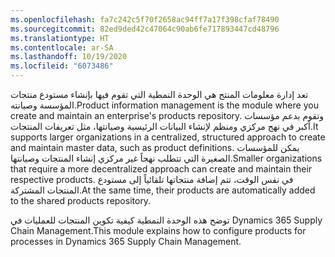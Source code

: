 ```yaml
---
ms.openlocfilehash: fa7c242c5f70f2658ac94ff7a17f398cfaf78490
ms.sourcegitcommit: 82ed9ded42c47064c90ab6fe717893447cd48796
ms.translationtype: HT
ms.contentlocale: ar-SA
ms.lasthandoff: 10/19/2020
ms.locfileid: "6073486"
---
```

<span data-ttu-id="c5d18-101">تعد إدارة معلومات المنتج هي الوحدة النمطية التي تقوم فيها بإنشاء مستودع منتجات المؤسسة وصيانته.</span><span class="sxs-lookup"><span data-stu-id="c5d18-101">Product information management is the module where you create and maintain an enterprise's products repository.</span></span> <span data-ttu-id="c5d18-102">وتقوم بدعم مؤسسات أكبر في نهج مركزي ومنظم لإنشاء البيانات الرئيسية وصيانتها، مثل تعريفات المنتجات.</span><span class="sxs-lookup"><span data-stu-id="c5d18-102">It supports larger organizations in a centralized, structured approach to create and maintain master data, such as product definitions.</span></span> <span data-ttu-id="c5d18-103">يمكن للمؤسسات الصغيرة التي تتطلب نهجاً غير مركزي إنشاء المنتجات وصيانتها.</span><span class="sxs-lookup"><span data-stu-id="c5d18-103">Smaller organizations that require a more decentralized approach can create and maintain their respective products.</span></span> <span data-ttu-id="c5d18-104">في نفس الوقت، تتم إضافة منتجاتها تلقائياً إلى مستودع المنتجات المشتركة.</span><span class="sxs-lookup"><span data-stu-id="c5d18-104">At the same time, their products are automatically added to the shared products repository.</span></span>

<span data-ttu-id="c5d18-105">توضح هذه الوحدة النمطية كيفية تكوين المنتجات للعمليات في Dynamics 365 Supply Chain Management.</span><span class="sxs-lookup"><span data-stu-id="c5d18-105">This module explains how to configure products for processes in Dynamics 365 Supply Chain Management.</span></span>

